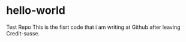 # hello-world
Test Repo
This is the fisrt code that i am writing at Github after leaving Credit-susse.

